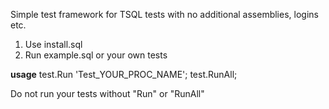 Simple test framework for TSQL tests with no additional assemblies, logins etc.

1. Use install.sql
2. Run example.sql or your own tests

**usage**
test.Run 'Test_YOUR_PROC_NAME';
test.RunAll;

Do not run your tests without "Run" or "RunAll"
